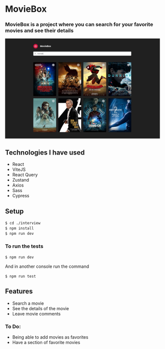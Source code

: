 # MovieBox

### MovieBox is a project where you can search for your favorite movies and see their details

![visual studio code logo](./src/assets/interview.jpeg)

## Technologies I have used

* React
* ViteJS
* React Query
* Zustand
* Axios
* Sass
* Cypress

## Setup

```bash
$ cd ./interview
$ npm install
$ npm run dev
```

### To run the tests

`
$ npm run dev
`

And in another console run the command

`
$ npm run test
`

## Features

* Search a movie
* See the details of the movie
* Leave movie comments

### To Do:

* Being able to add movies as favorites
* Have a section of favorite movies


